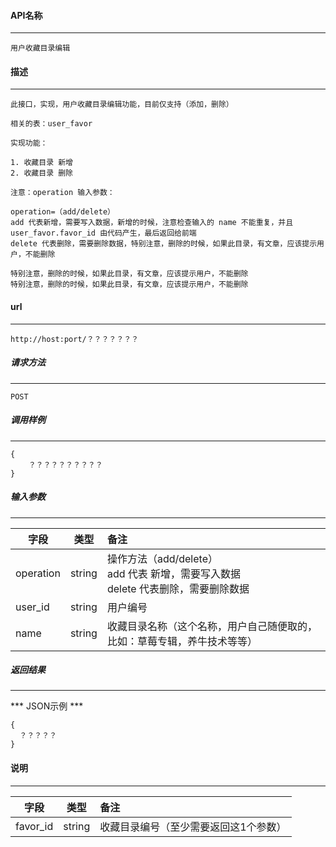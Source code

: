 #### API名称
---
```
用户收藏目录编辑
```

#### 描述
---
```
此接口，实现，用户收藏目录编辑功能，目前仅支持（添加，删除）

相关的表：user_favor

实现功能：

1. 收藏目录 新增
2. 收藏目录 删除

注意：operation 输入参数：

operation=（add/delete）
add 代表新增，需要写入数据，新增的时候，注意检查输入的 name 不能重复，并且 user_favor.favor_id 由代码产生，最后返回给前端
delete 代表删除，需要删除数据，特别注意，删除的时候，如果此目录，有文章，应该提示用户，不能删除

特别注意，删除的时候，如果此目录，有文章，应该提示用户，不能删除
特别注意，删除的时候，如果此目录，有文章，应该提示用户，不能删除

```

#### url
---
```
http://host:port/？？？？？？？
```

##### 请求方法
---
```
POST
```

##### 调用样例
---
```
{
    ？？？？？？？？？？
}
```

##### 输入参数
---
|字段     |类型     |备注
|---------|:------:|:-------|
|operation     |string  |  操作方法（add/delete）<br/>add 代表 新增，需要写入数据<br/>delete 代表删除，需要删除数据|
|user_id     |string  |  用户编号|
|name     |string  | 收藏目录名称（这个名称，用户自己随便取的，比如：草莓专辑，养牛技术等等）|

##### 返回结果
---
*** JSON示例 ***
```
{
  ？？？？？
}
```

#### 说明
---
|字段     |类型     |备注
|---------|:------:|:-------|
|favor_id     |string  |  收藏目录编号（至少需要返回这1个参数）|



